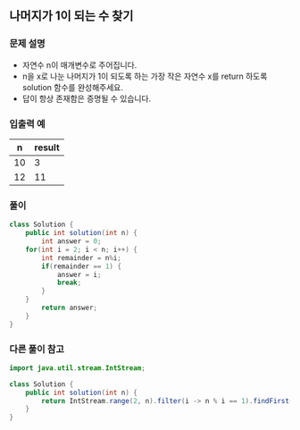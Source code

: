 ## 나머지가 1이 되는 수 찾기 ##

### 문제 설명 ###
- 자연수 n이 매개변수로 주어집니다. 
- n을 x로 나눈 나머지가 1이 되도록 하는 가장 작은 자연수 x를 return 하도록 solution 함수를 완성해주세요. 
- 답이 항상 존재함은 증명될 수 있습니다.

### 입출력 예 ###
n |	result
---- | ----
10 | 3
12 | 11

### 풀이 ###
````java
class Solution {
    public int solution(int n) {
        int answer = 0;
	for(int i = 2; i < n; i++) {
		int remainder = n%i;
		if(remainder == 1) {
			answer = i;
			break;
		}
	}
        return answer;
    }
}
````


### 다른 풀이 참고 ###
````java
import java.util.stream.IntStream;

class Solution {
    public int solution(int n) {
        return IntStream.range(2, n).filter(i -> n % i == 1).findFirst().orElse(0);
    }
}
````
